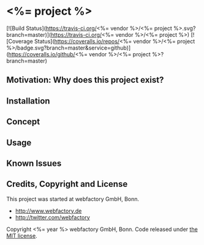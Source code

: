 # <%= project %> #

[![Build Status](https://travis-ci.org/<%= vendor %>/<%= project %>.svg?branch=master)](https://travis-ci.org/<%= vendor %>/<%= project %>)
[![Coverage Status](https://coveralls.io/repos/<%= vendor %>/<%= project %>/badge.svg?branch=master&service=github)](https://coveralls.io/github/<%= vendor %>/<%= project %>?branch=master)


## Motivation: Why does this project exist? ##

## Installation ##

## Concept ##

## Usage ##

## Known Issues ##

## Credits, Copyright and License ##

This project was started at webfactory GmbH, Bonn.

- <http://www.webfactory.de>
- <http://twitter.com/webfactory>

Copyright <%= year %> webfactory GmbH, Bonn. Code released under [the MIT license](LICENSE).
